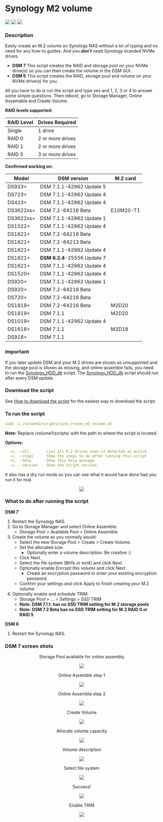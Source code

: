 # Synology M2 volume

<a href="https://github.com/007revad/Synology_M2_volume/releases"><img src="https://img.shields.io/github/release/007revad/Synology_M2_volume.svg"></a>
<a href="https://hits.seeyoufarm.com"><img src="https://hits.seeyoufarm.com/api/count/incr/badge.svg?url=https%3A%2F%2Fgithub.com%2F007revad%2FSynology_M2_volume&count_bg=%2379C83D&title_bg=%23555555&icon=&icon_color=%23E7E7E7&title=hits&edge_flat=false"/></a>
[![](https://img.shields.io/static/v1?label=Sponsor&message=%E2%9D%A4&logo=GitHub&color=%23fe8e86)](https://github.com/sponsors/007revad)

### Description

Easily create an M.2 volume on Synology NAS without a lot of typing and no need for any how-to guides. And you ***don't*** need Synology branded NVMe drives.

- **DSM 7** This script creates the RAID and storage pool on your NVMe drive(s) so you can then create the volume in the DSM GUI.
- **DSM 6** This script creates the RAID, storage pool and volume on your NVMe drive(s) for you.

All you have to do is run the script and type yes and 1, 2, 3 or 4 to answer some simple questions. Then reboot, go to Storage Manager, Online Assemable and Create Volume.

**RAID levels supported:**

| RAID Level  | Drives Required  |
| ----------- |------------------|
| Single      | 1 drive          |
| RAID 0      | 2 or more drives |
| RAID 1      | 2 or more drives |
| RAID 5      | 3 or more drives |

**Confirmed working on:**

| Model        | DSM version              | M.2 card  |
| ------------ |--------------------------|-----------|
| DS923+       | DSM 7.1.1-42962 Update 5 |           |
| DS723+       | DSM 7.1.1-42962 Update 4 |           |
| DS423+       | DSM 7.1.1-42962 Update 4 |           |
| DS3622xs+    | DSM 7.2-64216 Beta       | E10M20-T1 |
| DS3622xs+    | DSM 7.1.1-42962 Update 1 |           |
| DS1522+      | DSM 7.1.1-42962 Update 4 |           |
| DS1821+      | DSM 7.2-64216 Beta       |           |
| DS1821+      | DSM 7.2-64213 Beta       |           |
| DS1821+      | DSM 7.1.1-42962 Update 4 |           |
| DS1821+      | **DSM 6.2.4**-25556 Update 7 |           |
| DS1621+      | DSM 7.1.1-42962 Update 4 |           |
| DS1520+      | DSM 7.1.1-42962 Update 4 |           |
| DS920+       | DSM 7.1.1-42962 Update 1 |           |
| DS920+       | DSM 7.2-64216 Beta       |           |
| DS720+       | DSM 7.2-64216 Beta       |           |
| DS1819+      | DSM 7.2-64216 Beta       | M2D20     |
| DS1819+      | DSM 7.1.1                | M2D20     |
| DS1019+      | DSM 7.1.1-42962 Update 4 |           |
| DS1618+      | DSM 7.1.1                | M2D18     |
| DS918+       | DSM 7.1.1                |           |

### Important

If you later update DSM and your M.2 drives are shown as unsupported and the storage pool is shown as missing, and online assemble fails, you need to run the <a href="https://github.com/007revad/Synology_HDD_db">Synology_HDD_db</a> script. The <a href="https://github.com/007revad/Synology_HDD_db">Synology_HDD_db</a> script should run after every DSM update.

### Download the script

See <a href=images/how_to_download_generic.png/>How to download the script</a> for the easiest way to download the script.

### To run the script

```YAML
sudo -i /volume1/scripts/syno_create_m2_volume.sh
```

**Note:** Replace /volume1/scripts/ with the path to where the script is located.

**Options:**
```YAML
  -a, --all        List all M.2 drives even if detected as active
  -s, --steps      Show the steps to do after running this script
  -h, --help       Show this help message
  -v, --version    Show the script version
```

It also has a dry run mode so you can see what it would have done had you run it for real.

<p align="center"><img src="/images/create-volume0.png"></p>

### What to do after running the script

**DSM 7**
1. Restart the Synology NAS.
2. Go to Storage Manager and select Online Assemble:
    - Storage Pool > Available Pool > Online Assemble
3. Create the volume as you normally would:
    - Select the new Storage Pool > Create > Create Volume.
    - Set the allocated size.
      - Optionally enter a volume description. Be creative :)
    - Click Next.
    - Select the file system (Btrfs or ext4) and click Next.
    - Optionally enable *Encrypt this volume* and click Next.
      - Create an encryption password or enter your existing encryption password. 
    - Confirm your settings and click Apply to finish creating your M.2 volume.
4. Optionally enable and schedule TRIM:
    - Storage Pool > ... > Settings > SSD TRIM    
    - **Note: DSM 7.1.1. has no SSD TRIM setting for M.2 storage pools**
    - **Note: DSM 7.2 Beta has no SSD TRIM setting for M.2 RAID 0 or RAID 5**

**DSM 6**
1. Restart the Synology NAS.

### DSM 7 screen shots

<p align="center">Storage Pool available for online assembly</p>
<p align="center"><img src="/images/create_m2_volume_available_pool.png"></p>

<p align="center">Online Assemble step 1</p>
<p align="center"><img src="/images/create_m2_volume_online_assemble.png"></p>

<p align="center">Online Assemble step 2</p>
<p align="center"><img src="/images/create_m2_volume_online_assemble2.png"></p>

<p align="center">Create Volume</p>
<p align="center"><img src="/images/create-volume1.png"></p>

<p align="center">Allocate volume capacity</p>
<p align="center"><img src="/images/create-volume2.png"></p>

<p align="center">Volume description</p>
<p align="center"><img src="/images/create-volume3.png"></p>

<p align="center">Select file system</p>
<p align="center"><img src="/images/create-volume4.png"></p>

<p align="center">Success!</p>
<p align="center"><img src="/images/create-volume5.png"></p>

<p align="center">Enable TRIM</p>
<p align="center"><img src="/images/create_m2_volume_enable_trim.png"></p>


